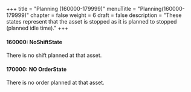 +++
title = "Planning (160000-179999)"
menuTitle = "Planning(160000-179999)"
chapter = false
weight = 6
draft = false
description = "These states represent that the asset is stopped as it is planned to stopped (planned idle time)."
+++



#### 160000: NoShiftState

There is no shift planned at that asset.

#### 170000: NO OrderState

There is no order planned at that asset. 
